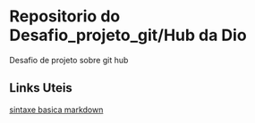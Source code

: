 # Repositorio do Desafio_projeto_git/Hub da Dio
Desafio de projeto sobre git hub

## Links Uteis
[sintaxe basica markdown](https://www.markdownguide.org/basic-syntax)
